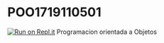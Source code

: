 # POO1719110501
[![Run on Repl.it](https://repl.it/badge/github/Ingrid-Nataly-Cruz-Espinosa/POO1719110501)](https://repl.it/github/Ingrid-Nataly-Cruz-Espinosa/POO1719110501)
Programacion orientada a Objetos
